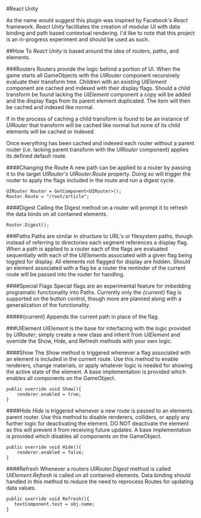 #React Unity

As the name would suggest this plugin was inspired by Facebook's _React_ framework. _React Unity_ facilitates the creation of modular UI with data binding and path based contextual rendering. I'd like to note that this project is an in-progress experiment and should be used as such.

##How To
_React Unity_ is based around the idea of routers, paths, and elements. 

###Routers
Routers provide the logic behind a portion of UI. When the game starts all GameObjects with the _UIRouter_ component recursively evaluate their transform tree. Children with an existing _UIElement_ component are cached and indexed with their display flags. Should a child transform be found lacking the _UIElement_ component a copy will be added and the display flags from its parent element duplicated. The item will then be cached and indexed like normal. 

If in the process of caching a child transform is found to be an instance of _UIRouter_  that transform will be cached like normal but none of its child elements will be cached or indexed. 

Once everything has been cached and indexed each router without a parent router (i.e. lacking parent transform with the _UIRouter_ component) applies its defined default route. 

####Changing the Route
A new path can be applied to a router by passing it to the target _UIRouter's_  _UIRouter.Route_ property. Doing so will trigger the router to apply the flags included in the route and run a digest cycle.
 
    UIRouter Router = GetComponent<UIRouter>();
    Router.Route = "/root/article";

####Digest
Calling the Digest method on a router will prompt it to refresh the data binds on all contained elements. 

    Router.Digest();

###Paths
Paths are similar in structure to URL's or filesystem paths, though instead of referring to directories each segment references a display flag. When a path is applied to a router each of the flags are evaluated sequentially with each of the _UIElements_ associated with a given flag being toggled for display. All elements not flagged for display are hidden. Should an element associated with a flag be a router the reminder of the current route will be passed into the router for handling.

####Special Flags
Special flags are an experimental feature for imbedding programatic functionality into Paths. Currently only the _{current}_ flag is supported on the button control, though more are planned along with a generalization of the functionality.

#####{current}
Appends the current path in place of the flag.

###UIElement
_UIElement_ is the base for interfacing with the logic provided by _UIRouter_; simply create a new class and inherit from _UIElement_ and override the Show, Hide, and Refresh methods with your own logic. 

####Show
The _Show_ method is triggered whenever a flag associated with an element is included in the current route. Use this method to enable renderers, change materials, or apply whatever logic is needed for showing the active state of the element. A base implementation is provided which enables all components on the GameObject. 

    public override void Show(){
        renderer.enabled = true;
    }


####Hide
_Hide_ is triggered whenever a new route is passed to an elements parent router. Use this method to disable renderers, colliders, or apply any further logic for deactivating the element. DO NOT deactivate the element as this will prevent it from receiving future updates. A base implementation is provided which disables all components on the GameObject.

    public override void Hide(){
        renderer.enabled = false;
    }

####Refresh
Whenever a routers _UIRouter.Digest_ method is called _UIElement.Refresh_ is called on all contained elements. Data binding should handled in this method to reduce the need to reprocess Routes for updating data values. 

    public override void Refresh(){
       textComponent.text = obj.name;
    }